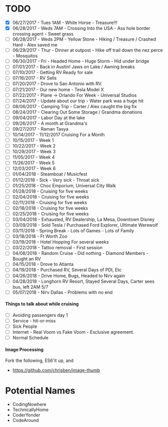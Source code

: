 # TODO

- [X] 06/27/2017 - Tues 1AM - White Horse - Treasure!!!
- [X] 06/28/2017 - Weds 7AM - Crossing Into the USA - Ass hole border crossing agent - Sweet grass
- [ ] 06/28/2017 - Weds 2PM - Yellow Stone - Hiking / Treasure / Crashed Hard - Alex saved me
- [ ] 06/29/2017 - Thur - Dinner at outpost - Hike off trail down the nez perce - Mosquitos
- [ ] 06/30/2017 - Fri - Headed Home - Huge Storm - Hid under bridge
- [ ] 07/01/2017 - Back in Austin! Jaws on Lake / Awning breaks
- [ ] 07/10/2017 - Getting RV Ready for sale
- [ ] 07/16/2017 - RV Sells
- [ ] 07/20/2017 - Drove to San Antonio with RV.
- [ ] 07/21/2017 - Our new home - Tesla Model X
- [ ] 07/22/2017 - Plane -> Orlando For Week - Universal Studios
- [ ] 07/24/2017 - Update about our trip - Water park was a huge hit
- [ ] 08/06/2017 - Camping Trip - Carter / Alex caught the big fix
- [ ] 08/24/2017 - Clearing Out Some Storage / Grandma donations
- [ ] 09/04/2017 - Labor Day at the lake
- [ ] 09/26/2017 - A month at Grandma's
- [ ] 09/27/2017 - Raman Tasya
- [ ] 10/14/2017 - 11/12/2017 Cruising For a Month
- [ ] 10/15/2017 - Week 1
- [ ] 10/22/2017 - Week 2
- [ ] 10/29/2017 - Week 3
- [ ] 11/05/2017 - Week 4
- [ ] 11/26/2017 - Week 5
- [ ] 12/03/2017 - Week 6
- [ ] 01/04/2018 - Steamboat / Musicfest
- [ ] 01/12/2018 - Sick - Very sick - Throat sick
- [ ] 01/25/2018 - Choc Emporium, Universal City Walk
- [ ] 01/28/2018 - Cruising for five weeks
- [ ] 02/04/2018 - Cruising for five weeks
- [ ] 02/11/2018 - Cruising for five weeks
- [ ] 02/18/2018 - Cruising for five weeks
- [ ] 02/25/2018 - Cruising for five weeks
- [ ] 03/04/2018 - Exhausted, RV Dealership, La Mesa, Downtown Disney
- [ ] 03/09/2018 - Sold Tesla / Purchased Ford Explorer, Ultimate Werewolf
- [ ] 03/11/2018 - Spring Break - Lots of Games - Lots of Family
- [ ] 03/18/2018 - Ft Worth Zoo
- [ ] 03/19/2018 - Hotel Hopping For several weeks
- [ ] 03/22/2018 - Tattoo removal - First session
- [ ] 04/08/2018 - Random Cruise - Did nothing - Diamond Members - Bought an RV
- [ ] 04/15/2018 - Drove to Atlanta
- [ ] 04/19/2018 - Purchased RV, Several Days of PDI, Etc
- [ ] 04/26/2018 - Drive Home, Bugs, Headed to Nirv again
- [ ] 04/28/2018 - Longhorn RV Resort, Stayed Several Days, Carter sees bus, left 2AM 5/7
- [ ] 05/07/2018 - Nirv Dallas - Problems with no end

#### Things to talk about while cruising

- [ ] Avoiding passengers day 1
- [ ] Service - hit-or-miss
- [ ] Sick People
- [ ] Internet - Real Voom vs Fake Voom - Exclusive agreement.  
- [ ] Normal Schedule

#### Image Processing

Fork the following, ES6'it up, and

- https://github.com/chrisben/image-thumb

# Potential Names

- CodingNowhere
- TechnicallyHome
- CoderYonder
- CodeAround
